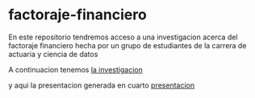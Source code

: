 # factoraje-financiero
En este repositorio tendremos acceso a una investigacion acerca del factoraje financiero hecha por un grupo de estudiantes de la carrera de actuaria y ciencia de datos 

A continuacion tenemos [la investigacion](https://cris2740.github.io/factoraje-financiero/)


y aqui la presentacion generada en cuarto [presentacion](https://github.com/cris2740/factoraje-financiero/blob/main/Presentacion_Factoraje_Financiero.html)



